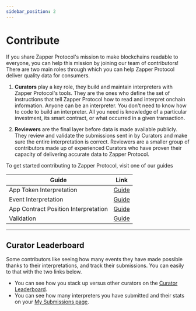 ```yaml
---
sidebar_position: 2
---
```


# Contribute

If you share Zapper Protocol's mission to make blockchains readable to everyone, you can help this mission by joining our team of contributors! There are two main roles through which you can help Zapper Protocol deliver quality data for consumers. 

1. **Curators** play a key role, they build and maintain interpreters with Zapper Protocol's tools. They are the ones who define the set of instructions that tell Zapper Protocol how to read and interpret onchain information.
Anyone can be an interpreter. You don't need to know how to code to build an interpreter. All you need is knowledge of a particular investment, its smart contract, or what occurred in a given transaction.

2. **Reviewers** are the final layer before data is made available publicly. They review and validate the submissions sent in by Curators and make sure the entire interpretation is correct. Reviewers are a smaller group of contributors made up of experienced Curators who have proven their capacity of delivering accurate data to Zapper Protocol. 

To get started contributing to Zapper Protocol, visit one of our guides

| Guide                                | Link  |
|--------------------------------------|-------|
| App Token Interpretation             | [Guide](https://protocol.zapper.xyz/docs/Interpretation/app-token-interpretation/guide/getting-started) |
| Event Interpretation               | [Guide](https://protocol.zapper.xyz/docs/Interpretation/event-interpretation/guide/getting-started) |
| App Contract Position Interpretation | [Guide](https://protocol.zapper.xyz/docs/Interpretation/contract-position-interpretation/overview) |
| Validation                            | [Guide](https://protocol.zapper.xyz/docs/Interpretation/event-interpretation/reviewer-guide/event-review-process) |

---
## Curator Leaderboard

Some contributors like seeing how many events they have made possible thanks to their interpretations, and track their submissions. You can easily to that with the two links below. 

- You can see how you stack up versus other curators on the [Curator Leaderboard](https://zapper.xyz/curate/leaderboard).
- You can see how many interpreters you have submitted and their stats on your [My Submissions page](https://zapper.xyz/curate/my-submissions).
